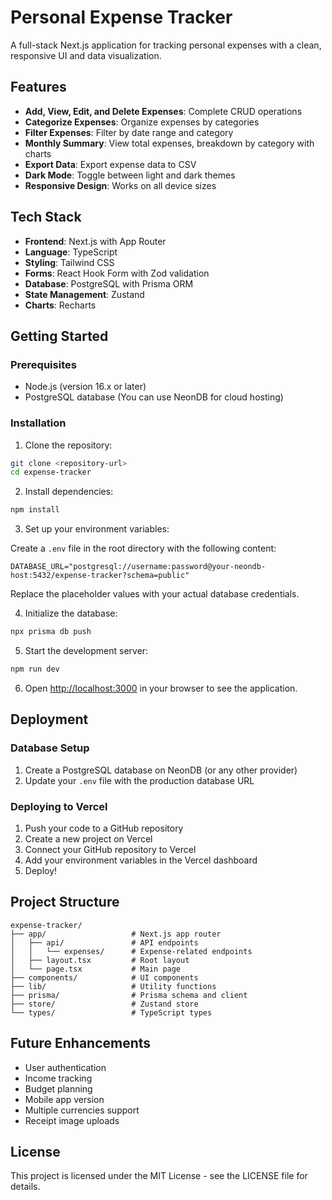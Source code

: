 # Personal Expense Tracker

A full-stack Next.js application for tracking personal expenses with a clean, responsive UI and data visualization.

## Features

- **Add, View, Edit, and Delete Expenses**: Complete CRUD operations
- **Categorize Expenses**: Organize expenses by categories
- **Filter Expenses**: Filter by date range and category
- **Monthly Summary**: View total expenses, breakdown by category with charts
- **Export Data**: Export expense data to CSV
- **Dark Mode**: Toggle between light and dark themes
- **Responsive Design**: Works on all device sizes

## Tech Stack

- **Frontend**: Next.js with App Router
- **Language**: TypeScript
- **Styling**: Tailwind CSS
- **Forms**: React Hook Form with Zod validation
- **Database**: PostgreSQL with Prisma ORM
- **State Management**: Zustand
- **Charts**: Recharts

## Getting Started

### Prerequisites

- Node.js (version 16.x or later)
- PostgreSQL database (You can use NeonDB for cloud hosting)

### Installation

1. Clone the repository:

```bash
git clone <repository-url>
cd expense-tracker
```

2. Install dependencies:

```bash
npm install
```

3. Set up your environment variables:

Create a `.env` file in the root directory with the following content:

```
DATABASE_URL="postgresql://username:password@your-neondb-host:5432/expense-tracker?schema=public"
```

Replace the placeholder values with your actual database credentials.

4. Initialize the database:

```bash
npx prisma db push
```

5. Start the development server:

```bash
npm run dev
```

6. Open [http://localhost:3000](http://localhost:3000) in your browser to see the application.

## Deployment

### Database Setup

1. Create a PostgreSQL database on NeonDB (or any other provider)
2. Update your `.env` file with the production database URL

### Deploying to Vercel

1. Push your code to a GitHub repository
2. Create a new project on Vercel
3. Connect your GitHub repository to Vercel
4. Add your environment variables in the Vercel dashboard
5. Deploy!

## Project Structure

```
expense-tracker/
├── app/                   # Next.js app router
│   ├── api/               # API endpoints
│   │   └── expenses/      # Expense-related endpoints
│   ├── layout.tsx         # Root layout
│   └── page.tsx           # Main page
├── components/            # UI components
├── lib/                   # Utility functions
├── prisma/                # Prisma schema and client
├── store/                 # Zustand store
└── types/                 # TypeScript types
```

## Future Enhancements

- User authentication
- Income tracking
- Budget planning
- Mobile app version
- Multiple currencies support
- Receipt image uploads

## License

This project is licensed under the MIT License - see the LICENSE file for details.